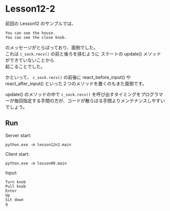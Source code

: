 # Lesson12-2

前回の Lesson12 のサンプルでは、  

```plain
You can see the house.
You can see the close knob.
```

のメッセージがとらばっており、面倒でした。  
これは `c_sock.recv()` の前と後ろを挟むように ステートの update() メソッドができていないことから  
起こることでした。  

かといって、 `c_sock.recv()` の前後に react_before_input() や react_after_input() といった２つのメソッドを置くのもまた面倒です。  

update() のメソッドの中で `c_sock.recv()` を呼び出すタイミングをプログラマーが毎回指定する手間の方が、コードが散らばる手間よりメンテナンスしやすいでしょう。  

## Run

Server start:  

```shell
python.exe -m lesson12n2.main
```

Client start:  

```shell
python.exe -m lesson09.main
```

Input:  

```plain
Turn knob
Pull knob
Enter
Up
Sit down
q
```
